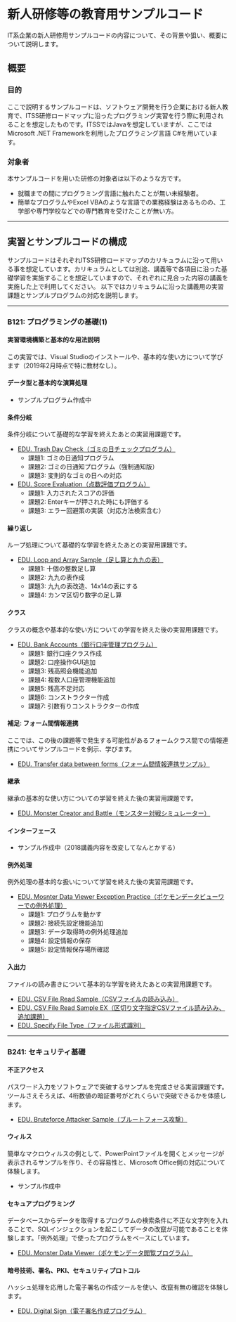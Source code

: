 # 新人研修等の教育用サンプルコード

IT系企業の新人研修用サンプルコードの内容について、その背景や狙い、概要について説明します。

## 概要

### 目的
ここで説明するサンプルコードは、ソフトウェア開発を行う企業における新人教育で、ITSS研修ロードマップに沿ったプログラミング実習を行う際に利用されることを想定したものです。ITSSではJavaを想定していますが、ここではMicrosoft .NET Frameworkを利用したプログラミング言語 C#を用いています。

### 対象者
本サンプルコードを用いた研修の対象者は以下のような方です。

- 就職までの間にプログラミング言語に触れたことが無い未経験者。
- 簡単なプログラムやExcel VBAのような言語での業務経験はあるものの、工学部や専門学校などでの専門教育を受けたことが無い方。

---
## 実習とサンプルコードの構成
サンプルコードはそれぞれITSS研修ロードマップのカリキュラムに沿って用いる事を想定しています。カリキュラムとしては別途、講義等で各項目に沿った基礎学習を実施することを想定していますので、それぞれに見合った内容の講義を実施した上で利用してください。
以下ではカリキュラムに沿った講義用の実習課題とサンプルプログラムの対応を説明します。

---
### B121: プログラミングの基礎(1)

#### 実習環境構築と基本的な用法説明
この実習では、Visual Studioのインストールや、基本的な使い方について学びます（2019年2月時点で特に教材なし）。

#### データ型と基本的な演算処理

- サンプルプログラム作成中

#### 条件分岐
条件分岐について基礎的な学習を終えたあとの実習用課題です。

- [EDU. Trash Day Check（ゴミの日チェックプログラム）](https://gitlab.com/it_education/edu.-trash-day-check)
  - 課題1: ゴミの日通知プログラム
  - 課題2: ゴミの日通知プログラム（強制通知版）
  - 課題3: 変則的なゴミの日への対応
- [EDU. Score Evaluation（点数評価プログラム）](https://gitlab.com/it_education/edu.-score-evaluation)
  - 課題1: 入力されたスコアの評価
  - 課題2: Enterキーが押された時にも評価する
  - 課題3: エラー回避策の実装（対応方法検索含む）

#### 繰り返し
ループ処理について基礎的な学習を終えたあとの実習用課題です。

- [EDU. Loop and Array Sample（足し算と九九の表）](https://gitlab.com/it_education/edu.-loop-and-array-samples)
  - 課題1: 十個の整数足し算
  - 課題2: 九九の表作成
  - 課題3: 九九の表改造、14x14の表にする
  - 課題4: カンマ区切り数字の足し算

#### クラス
クラスの概念や基本的な使い方についての学習を終えた後の実習用課題です。

- [EDU. Bank Accounts（銀行口座管理プログラム）](https://gitlab.com/it_education/edu.-bank-accounts)
  - 課題1: 銀行口座クラス作成
  - 課題2: 口座操作GUI追加
  - 課題3: 残高照会機能追加
  - 課題4: 複数人口座管理機能追加
  - 課題5: 残高不足対応
  - 課題6: コンストラクター作成
  - 課題7: 引数有りコンストラクターの作成

#### 補足: フォーム間情報連携
ここでは、この後の課題等で発生する可能性があるフォームクラス間での情報連携についてサンプルコードを例示、学びます。

- [EDU. Transfer data between forms（フォーム間情報連携サンプル）](https://gitlab.com/it_education/edu.-transfer-data-between-forms)

#### 継承
継承の基本的な使い方についての学習を終えた後の実習用課題です。

- [EDU. Monster Creator and Battle（モンスター対戦シミュレーター）](https://gitlab.com/it_education/edu.-monster-creator-and-battle)

#### インターフェース

- サンプル作成中（2018講義内容を改変してなんとかする）

#### 例外処理
例外処理の基本的な扱いについて学習を終えた後の実習用課題です。

- [EDU. Mosnter Data Viewer Exception Practice（ポケモンデータビューワーでの例外処理）](https://gitlab.com/it_education/edu.-monster-data-viewer-exception-practice)
  - 課題1: プログラムを動かす
  - 課題2: 接続先設定機能追加
  - 課題3: データ取得時の例外処理追加
  - 課題4: 設定情報の保存
  - 課題5: 設定情報保存場所確認

#### 入出力
ファイルの読み書きについて基本的な学習を終えたあとの実習用課題です。

- [EDU. CSV File Read Sample（CSVファイルの読み込み）](https://gitlab.com/it_education/edu.-csv-file-read-sample)
- [EDU. CSV File Read Sample EX（区切り文字指定CSVファイル読み込み、追加課題）](https://gitlab.com/it_education/edu.-csv-file-read-sample-ex)
- [EDU. Specify File Type（ファイル形式識別）](https://gitlab.com/it_education/edu.-specify-file-type)


---
### B241: セキュリティ基礎

#### 不正アクセス
パスワード入力をソフトウェアで突破するサンプルを完成させる実習課題です。ツールさえそろえば、4桁数値の暗証番号がどれくらいで突破できるかを体感します。

- [EDU. Bruteforce Attacker Sample（ブルートフォース攻撃）](https://gitlab.com/it_education/edu.-bruteforce-attacker-sample)

#### ウィルス
簡単なマクロウィルスの例として、PowerPointファイルを開くとメッセージが表示されるサンプルを作り、その容易性と、Microsoft Office側の対応について体験します。

- サンプル作成中

#### セキュアプログラミング
データベースからデータを取得するプログラムの検索条件に不正な文字列を入れることで、SQLインジェクションを起こしてデータの改竄が可能であることを体験します。「例外処理」で使ったプログラムをベースにしています。

- [EDU. Monster Data Viewer（ポケモンデータ閲覧プログラム）](https://gitlab.com/it_education/edu.-monster-data-viewer)

#### 暗号技術、署名、PKI、セキュリティプロトコル
ハッシュ処理を応用した電子署名の作成ツールを使い、改竄有無の確認を体験します。

- [EDU. Digital Sign（電子署名作成プログラム）](https://gitlab.com/it_education/edu.-digital-sign)

